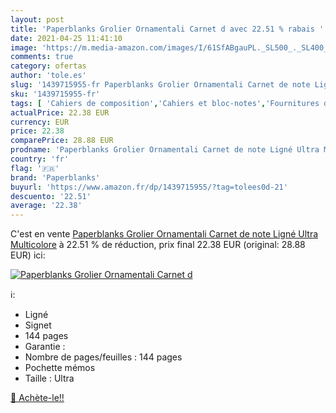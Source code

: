 ```yaml
---
layout: post
title: 'Paperblanks Grolier Ornamentali Carnet d avec 22.51 % rabais '
date: 2021-04-25 11:41:10
image: 'https://m.media-amazon.com/images/I/61SfABgauPL._SL500_._SL400_.jpg'
comments: true
category: ofertas
author: 'tole.es'
slug: '1439715955-fr Paperblanks Grolier Ornamentali Carnet de note Ligné Ultra...'
sku: '1439715955-fr'
tags: [ 'Cahiers de composition','Cahiers et bloc-notes','Fournitures de bureau','Papeterie','paperblanks', ]
actualPrice: 22.38 EUR
currency: EUR
price: 22.38
comparePrice: 28.88 EUR
prodname: 'Paperblanks Grolier Ornamentali Carnet de note Ligné Ultra Multicolore'
country: 'fr'
flag: '🇫🇷'
brand: 'Paperblanks'
buyurl: 'https://www.amazon.fr/dp/1439715955/?tag=tolees0d-21'
descuento: '22.51'
average: '22.38'
---
```


C'est en vente [Paperblanks Grolier Ornamentali Carnet de note Ligné Ultra Multicolore](https://www.amazon.fr/dp/1439715955/?tag=tolees0d-21)  à  22.51 % de réduction, prix final  22.38 EUR (original: 28.88 EUR) ici:

[![Paperblanks Grolier Ornamentali Carnet d](https://m.media-amazon.com/images/I/61SfABgauPL._SL500_._SL400_.jpg)](https://www.amazon.fr/dp/1439715955/?tag=tolees0d-21)

ℹ️:

- Ligné
- Signet
- 144 pages
- Garantie :
- Nombre de pages/feuilles : 144 pages
- Pochette mémos
- Taille : Ultra

[🛒 Achète-le!!](https://www.amazon.fr/dp/1439715955/?tag=tolees0d-21)
